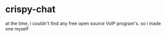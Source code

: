 # crispy-chat
at the time, i couldn't find any free open source VoIP program's. so i made one myself
